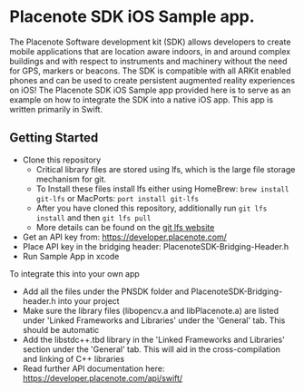 # Placenote SDK iOS Sample app.
The Placenote Software development kit (SDK) allows developers to create mobile applications that are location aware indoors, in and around complex buildings and with respect to instruments and machinery without the need for GPS, markers or beacons. The SDK is compatible with all ARKit enabled phones and can be used to create persistent augmented reality experiences on iOS!
The Placenote SDK iOS Sample app provided here is to serve as an example on how to integrate the SDK into a native iOS app. This app is written primarily in Swift.

## Getting Started
* Clone this repository
  * Critical library files are stored using lfs, which is the large file storage mechanism for git.
  * To Install these files install lfs either using HomeBrew: `brew install git-lfs` or MacPorts: `port install git-lfs`
  * After you have cloned this repository, additionally run `git lfs install` and then `git lfs pull`
  * More details can be found on the [git lfs website](https://git-lfs.github.com/)
* Get an API key from: https://developer.placenote.com/
* Place API key in the bridging header: PlacenoteSDK-Bridging-Header.h
* Run Sample App in xcode

To integrate this into your own app
* Add all the files under the PNSDK folder and PlacenoteSDK-Bridging-header.h into your project
* Make sure the library files (libopencv.a and libPlacenote.a) are listed under 'Linked Frameworks and Libraries' under the 'General' tab. This should be automatic
* Add the libstdc++.tbd library in the 'Linked Frameworks and Libraries' section under the 'General' tab. This will aid in the cross-compilation and linking of C++ libraries
* Read further API documentation here: https://developer.placenote.com/api/swift/

